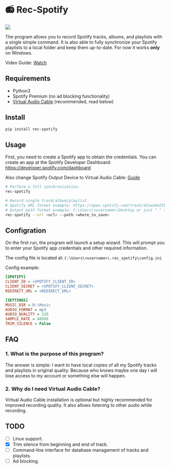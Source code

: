 # 📻 Rec-Spotify

![](etc/screen.png)

The program allows you to record Spotify tracks, albums, and playlists with a single simple command. It is also able to fully synchronize your Spotify playlists to a local folder and keep them up-to-date. For now it works **only** on Windows.

Video Guide: [Watch](https://mega.nz/file/nV8XlKzT#yJhTn7TrQR_6TH3J-26-W2hBHL4W_auAAR0nkzwDsgs)

## Requirements

- Python3
- Spotify Premium (no ad blocking functionality)
- [Virtual Audio Cable](https://vb-audio.com/Cable) (recommended, read below)

## Install

```sh
pip install rec-spotify
```

## Usage

First, you need to create a Spotify app to obtain the credentials. You can create an app at the Spotify Developer Dashboard: https://developer.spotify.com/dashboard

Also change Spotify Output Device to Virtual Audio Cable: [Guide](https://youtu.be/EH-VzIpX7e0?t=86)

```sh
# Perform a full synchronization.
rec-spotify

# Record single track/album/playlist.
# Spotify URL format example: https://open.spotify.com/track/42vwak6ZIFMscDhzz3S52f
# Output path format example: C:\Users\<username>\Desktop or just "." to save in current directory
rec-spotify --url <url> --path <where_to_save>
```

## Configration

On the first run, the program will launch a setup wizard. This will prompt you to enter your Spotify app credentials and other required information.

The config file is located at: ```C:\Users\<username>\.rec_spotify\config.ini```

Config example:

```ini
[SPOTIFY]
CLIENT_ID = <SPOTIFY_CLIENT_ID>
CLIENT_SECRET = <SPOTIFY_CLIENT_SECRET>
REDIRECT_URL = <REDIRECT_URL>

[SETTINGS]
MUSIC_DIR = D:\Music
AUDIO_FORMAT = mp3
AUDIO_QUALITY = 320
SAMPLE_RATE = 48000
TRIM_SILENCE = False
```

## FAQ

### 1. What is the purpose of this program?

The answer is simple: I want to have local copies of all my Spotify tracks and playlists in original quality. Because who knows maybe one day i will lose access to my account or something else will happen.

### 2. Why do I need Virtual Audio Cable?

Virtual Audio Cable installation is optional but highly recommended for improved recording quality. It also allows listening to other audio while recording.


## TODO

- [ ] Linux support.
- [x] Trim silence from beginning and end of track.
- [ ] Command-line interface for database management of tracks and playlists.
- [ ] Ad blocking.
